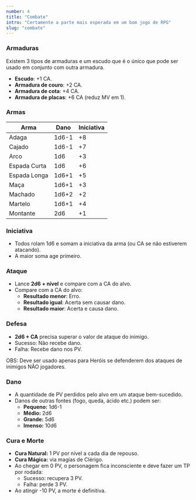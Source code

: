 ```yaml
---
number: 4
title: "Combate"
intro: "Certamente a parte mais esperada em um bom jogo de RPG"
slug: "combate"
---
```

### Armaduras
Existem 3 tipos de armaduras e um escudo que é o único que pode ser usado em conjunto com outra armadura. 
- **Escudo**: +1 CA.
- **Armadura de couro**: +2 CA.
- **Armadura de cota**: +4 CA.
- **Armadura de placas**: +6 CA (reduz MV em 1).

### Armas

| Arma         | Dano   | Iniciativa |
|--------------|--------|------------|
| Adaga        | 1d6-1  | +8         |
| Cajado       | 1d6-1  | +7         |
| Arco         | 1d6    | +3         |
| Espada Curta | 1d6    | +6         |
| Espada Longa | 1d6+1  | +5         |
| Maça         | 1d6+1  | +3         |
| Machado      | 1d6+2  | +2         |
| Martelo      | 1d6+1  | +4         |
| Montante     | 2d6    | +1         |

### Iniciativa
- Todos rolam 1d6 e somam a iniciativa da arma (ou CA se não estiverem atacando).  
- A maior soma age primeiro.

### Ataque
- Lance **2d6 + nível** e compare com a CA do alvo.
- Compare com a CA do alvo:  
  - **Resultado menor**: Erro.
  - **Resultado igual**: Acerta sem causar dano.
  - **Resultado maior**: Acerta e causa dano.

### Defesa
- **2d6 + CA** precisa superar o valor de ataque do inimigo.
- Sucesso: Não recebe dano.
- Falha: Recebe dano nos PV.

OBS: Deve ser usado apenas para Heróis se defenderem dos ataques de inimigos NÃO jogadores.

### Dano
- A quantidade de PV perdidos pelo alvo em um ataque bem-sucedido.  
- Danos de outras fontes (fogo, queda, ácido etc.) podem ser:  
  - **Pequeno:** 1d6-1  
  - **Médio:** 2d6  
  - **Grande:** 5d6  
  - **Imenso:** 10d6

### Cura e Morte
- **Cura Natural:** 1 PV por nível a cada dia de repouso.  
- **Cura Mágica:** via magias de Clérigo.  
- Ao chegar em 0 PV, o personagem fica inconsciente e deve fazer um TP por rodada:  
  - Sucesso: recupera 3 PV.  
  - Falha: perde 3 PV.  
- Ao atingir -10 PV, a morte é definitiva.
